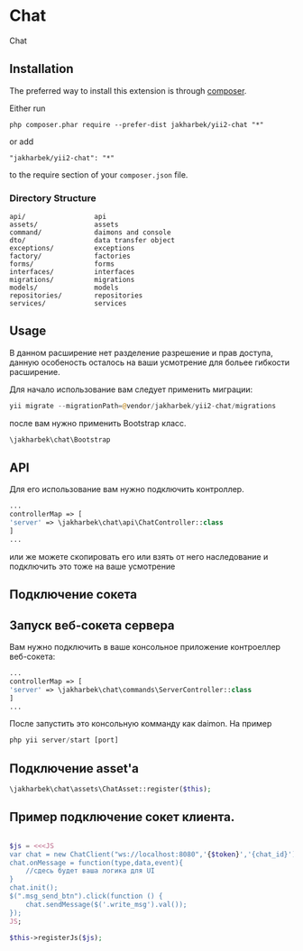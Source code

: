 Chat
===
Chat

Installation
------------

The preferred way to install this extension is through [composer](http://getcomposer.org/download/).

Either run

```
php composer.phar require --prefer-dist jakharbek/yii2-chat "*"
```

or add

```
"jakharbek/yii2-chat": "*"
```

to the require section of your `composer.json` file.

### Directory Structure

```
api/                 api
assets/              assets
command/             daimons and console
dto/                 data transfer object
exceptions/          exceptions
factory/             factories
forms/               forms
interfaces/          interfaces
migrations/          migrations
models/              models
repositories/        repositories
services/            services
```

Usage
-----

В данном расширение нет разделение разрешение и прав доступа, данную особеность осталось на ваши усмотрение для больее гибкости расширение.


Для начало использование вам следует применить миграции:

```php
yii migrate --migrationPath=@vendor/jakharbek/yii2-chat/migrations
```
 
после вам нужно применить Bootstrap класс.

```php
\jakharbek\chat\Bootstrap
```

API
-----

Для его использование вам нужно подключить контроллер.


```php
...
controllerMap => [
'server' => \jakharbek\chat\api\ChatController::class
]
...
```

или же можете скопировать его или взять от него наследование и подключить это тоже на ваше усмотрение

Подключение сокета
-----
Запуск веб-сокета сервера
-----
Вам нужно подключить в ваше консольное приложение контроеллер веб-сокета: 
```php
...
controllerMap => [
'server' => \jakharbek\chat\commands\ServerController::class
]
...
```

После запустить это консольную комманду как daimon.
На пример
```php
php yii server/start [port]
```

Подключение asset'а
-----
```php
\jakharbek\chat\assets\ChatAsset::register($this);
```

Пример подключение сокет клиента.
-----
```php

$js = <<<JS
var chat = new ChatClient("ws://localhost:8080",'{$token}','{chat_id}');
chat.onMessage = function(type,data,event){
    //сдесь будет ваша логика для UI
}
chat.init();
$(".msg_send_btn").click(function () {
    chat.sendMessage($('.write_msg').val());
});
JS;

$this->registerJs($js);
```

